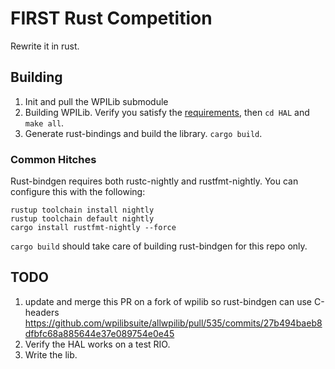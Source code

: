 # FIRST Rust Competition

Rewrite it in rust.

## Building
1. Init and pull the WPILib submodule
2. Building WPILib. Verify you satisfy the [requirements](https://github.com/wpilibsuite/allwpilib#building-wpilib), then `cd HAL` and `make all`.
3. Generate rust-bindings and build the library. `cargo build`.

### Common Hitches

Rust-bindgen requires both rustc-nightly and rustfmt-nightly. You can configure this with the following:
```
rustup toolchain install nightly
rustup toolchain default nightly
cargo install rustfmt-nightly --force
```
`cargo build` should take care of building rust-bindgen for this repo only.

## TODO
1. update and merge this PR on a fork of wpilib so rust-bindgen can use C-headers
https://github.com/wpilibsuite/allwpilib/pull/535/commits/27b494baeb8dfbfc68a885644e37e089754e0e45
2. Verify the HAL works on a test RIO.
3. Write the lib.

